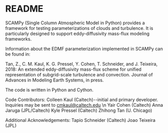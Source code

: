 # README #

SCAMPy (Single Column Atmospheric Model in Python) provides a framework for testing parameterizations of clouds and turbulence.
It is particularly designed to support eddy-diffusivity mass-flux modeling frameworks. 

Information about the EDMF parameterization implemented in SCAMPy can be found in:

Tan, Z., C. M. Kaul, K. G. Pressel, Y. Cohen, T. Schneider, and J. Teixeira, 2018: An extended eddy-diffusivity mass-flux scheme for unified representation of subgrid-scale turbulence and convection. Journal of Advances in Modeling Earth Systems, in press.

The code is written in Python and Cython.

Code Contributors:
	Colleen Kaul (Caltech)--initial and primary developer. Inquiries may be sent to cmkaul@caltech.edu \n
	Yair Cohen (Caltech)
	Anna Jaruga (JPL/Caltech)
	Kyle Pressel (Caltech)
	Zhihong Tan (U. Chicago)

Additional Acknowledgements: 
	Tapio Schneider (Caltech)
	Joao Teixeira (JPL)
	
